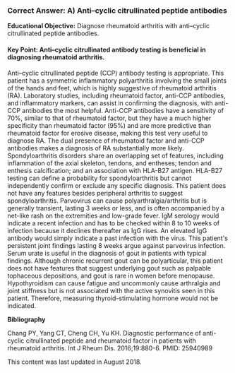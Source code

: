 
### Correct Answer: A) Anti–cyclic citrullinated peptide antibodies 

**Educational Objective:** Diagnose rheumatoid arthritis with anti–cyclic citrullinated peptide antibodies.

#### **Key Point:** Anti–cyclic citrullinated antibody testing is beneficial in diagnosing rheumatoid arthritis.

Anti–cyclic citrullinated peptide (CCP) antibody testing is appropriate. This patient has a symmetric inflammatory polyarthritis involving the small joints of the hands and feet, which is highly suggestive of rheumatoid arthritis (RA). Laboratory studies, including rheumatoid factor, anti-CCP antibodies, and inflammatory markers, can assist in confirming the diagnosis, with anti-CCP antibodies the most helpful. Anti-CCP antibodies have a sensitivity of 70%, similar to that of rheumatoid factor, but they have a much higher specificity than rheumatoid factor (95%) and are more predictive than rheumatoid factor for erosive disease, making this test very useful to diagnose RA. The dual presence of rheumatoid factor and anti-CCP antibodies makes a diagnosis of RA substantially more likely.
Spondyloarthritis disorders share an overlapping set of features, including inflammation of the axial skeleton, tendons, and entheses; tendon and enthesis calcification; and an association with HLA-B27 antigen. HLA-B27 testing can define a probability for spondyloarthritis but cannot independently confirm or exclude any specific diagnosis. This patient does not have any features besides peripheral arthritis to suggest spondyloarthritis.
Parvovirus can cause polyarthralgia/arthritis but is generally transient, lasting 3 weeks or less, and is often accompanied by a net-like rash on the extremities and low-grade fever. IgM serology would indicate a recent infection and has to be checked within 8 to 10 weeks of infection because it declines thereafter as IgG rises. An elevated IgG antibody would simply indicate a past infection with the virus. This patient's persistent joint findings lasting 8 weeks argue against parvovirus infection.
Serum urate is useful in the diagnosis of gout in patients with typical findings. Although chronic recurrent gout can be polyarticular, this patient does not have features that suggest underlying gout such as palpable tophaceous depositions, and gout is rare in women before menopause.
Hypothyroidism can cause fatigue and uncommonly cause arthralgia and joint stiffness but is not associated with the active synovitis seen in this patient. Therefore, measuring thyroid-stimulating hormone would not be indicated.

**Bibliography**

Chang PY, Yang CT, Cheng CH, Yu KH. Diagnostic performance of anti-cyclic citrullinated peptide and rheumatoid factor in patients with rheumatoid arthritis. Int J Rheum Dis. 2016;19:880-6. PMID: 25940989

This content was last updated in August 2018.